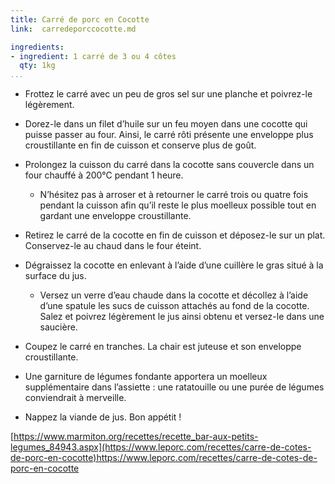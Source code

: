 ```yaml
---
title: Carré de porc en Cocotte
link:  carredeporccocotte.md

ingredients:
- ingredient: 1 carré de 3 ou 4 côtes
  qty: 1kg
...
```



* Frottez le carré avec un peu de gros sel sur une planche et poivrez-le légèrement.
* Dorez-le dans un filet d’huile sur un feu moyen dans une cocotte qui puisse passer au four. Ainsi, le carré rôti présente une enveloppe plus croustillante en fin de cuisson et conserve plus de goût.
* Prolongez la cuisson du carré dans la cocotte sans couvercle dans un four chauffé à 200°C pendant 1 heure.
  * N’hésitez pas à arroser et à retourner le carré trois ou quatre fois pendant la cuisson afin qu’il reste le plus moelleux possible tout en gardant une enveloppe croustillante.
* Retirez le carré de la cocotte en fin de cuisson et déposez-le sur un plat. Conservez-le au chaud dans le four éteint.
* Dégraissez la cocotte en enlevant à l’aide d’une cuillère le gras situé à la surface du jus.
  * Versez un verre d’eau chaude dans la cocotte et décollez à l’aide d’une spatule les sucs de cuisson attachés au fond de la cocotte. Salez et poivrez légèrement le jus ainsi obtenu et versez-le dans une saucière.
* Coupez le carré en tranches. La chair est juteuse et son enveloppe croustillante.

* Une garniture de légumes fondante apportera un moelleux supplémentaire dans l’assiette : une ratatouille ou une purée de légumes conviendrait à merveille.
* Nappez la viande de jus. Bon appétit !

[https://www.marmiton.org/recettes/recette_bar-aux-petits-legumes_84943.aspx](https://www.leporc.com/recettes/carre-de-cotes-de-porc-en-cocotte)https://www.leporc.com/recettes/carre-de-cotes-de-porc-en-cocotte

